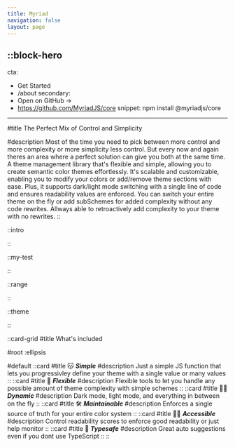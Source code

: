 ```yaml
---
title: Myriad
navigation: false
layout: page
---
```


::block-hero
---
cta:
  - Get Started
  - /about
secondary:
  - Open on GitHub →
  - https://github.com/MyriadJS/core
snippet: npm install @myriadjs/core
---

#title
The Perfect Mix of Control and Simplicity

#description
Most of the time you need to pick between more control and more complexity or more simplicity less control. But every now and again theres an area where a perfect solution can give you both at the same time. A theme management library that's flexible and simple, allowing you to create semantic color themes effortlessly. It's scalable and customizable, enabling you to modify your colors or add/remove theme sections with ease. Plus, it supports dark/light mode switching with a single line of code and ensures readability values are enforced. You can switch your entire theme on the fly or add subSchemes for added complexity without any code rewrites. Allways able to retroactively add complexity to your theme with no rewrites.
::

::intro

::

::my-test

::

::range

::


::theme

::


::card-grid
#title
What's included

#root
:ellipsis

#default
  ::card
  #title
  :kissing_cat: ***Simple***
  #description
  Just a simple JS function that lets you progressivley define your theme with a single value or many values
  ::
  ::card
  #title
  :muscle: ***Flexible***
  #description
  Flexible tools to let you handle any possible amount of theme complexity with simple schemes
  ::
  ::card
  #title
  :man_in_manual_wheelchair: ***Dynamic***
  #description
  Dark mode, light mode, and everything in between on the fly
  ::
  ::card
  #title
  :hammer_and_wrench: ***Maintainable***
  #description
  Enforces a single source of truth for your entire color system
  ::
  ::card
  #title
  :man_in_manual_wheelchair: ***Accessible***
  #description
  Control readability scores to enforce good readability or just help monitor
  ::
  ::card
  #title
  :telescope: ***Typesafe***
  #description
  Great auto suggestions even if you dont use TypeScript
  ::
::